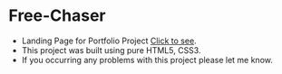 # Free-Chaser
- Landing Page for Portfolio Project [Click to see](https://raulzvulunov.github.io/Free-Chaser/).
- This project was built using pure HTML5, CSS3.
- If you occurring any problems with this project please let me know.
